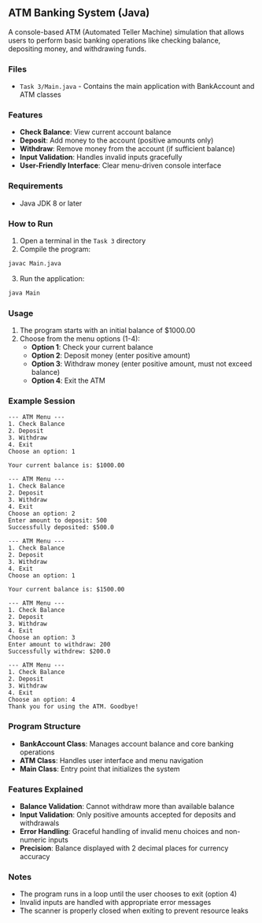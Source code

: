 ## ATM Banking System (Java)

A console-based ATM (Automated Teller Machine) simulation that allows users to perform basic banking operations like checking balance, depositing money, and withdrawing funds.

### Files
- `Task 3/Main.java` - Contains the main application with BankAccount and ATM classes

### Features
- **Check Balance**: View current account balance
- **Deposit**: Add money to the account (positive amounts only)
- **Withdraw**: Remove money from the account (if sufficient balance)
- **Input Validation**: Handles invalid inputs gracefully
- **User-Friendly Interface**: Clear menu-driven console interface

### Requirements
- Java JDK 8 or later

### How to Run
1. Open a terminal in the `Task 3` directory
2. Compile the program:
```bash
javac Main.java
```
3. Run the application:
```bash
java Main
```

### Usage
1. The program starts with an initial balance of $1000.00
2. Choose from the menu options (1-4):
   - **Option 1**: Check your current balance
   - **Option 2**: Deposit money (enter positive amount)
   - **Option 3**: Withdraw money (enter positive amount, must not exceed balance)
   - **Option 4**: Exit the ATM

### Example Session
```
--- ATM Menu ---
1. Check Balance
2. Deposit
3. Withdraw
4. Exit
Choose an option: 1

Your current balance is: $1000.00

--- ATM Menu ---
1. Check Balance
2. Deposit
3. Withdraw
4. Exit
Choose an option: 2
Enter amount to deposit: 500
Successfully deposited: $500.0

--- ATM Menu ---
1. Check Balance
2. Deposit
3. Withdraw
4. Exit
Choose an option: 1

Your current balance is: $1500.00

--- ATM Menu ---
1. Check Balance
2. Deposit
3. Withdraw
4. Exit
Choose an option: 3
Enter amount to withdraw: 200
Successfully withdrew: $200.0

--- ATM Menu ---
1. Check Balance
2. Deposit
3. Withdraw
4. Exit
Choose an option: 4
Thank you for using the ATM. Goodbye!
```

### Program Structure
- **BankAccount Class**: Manages account balance and core banking operations
- **ATM Class**: Handles user interface and menu navigation
- **Main Class**: Entry point that initializes the system

### Features Explained
- **Balance Validation**: Cannot withdraw more than available balance
- **Input Validation**: Only positive amounts accepted for deposits and withdrawals
- **Error Handling**: Graceful handling of invalid menu choices and non-numeric inputs
- **Precision**: Balance displayed with 2 decimal places for currency accuracy

### Notes
- The program runs in a loop until the user chooses to exit (option 4)
- Invalid inputs are handled with appropriate error messages
- The scanner is properly closed when exiting to prevent resource leaks
